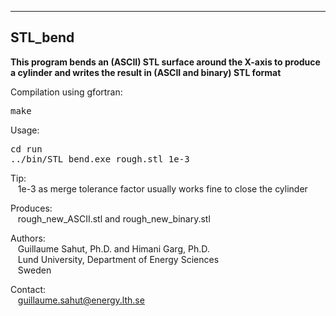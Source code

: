---------------------------------------------------------------------------------
STL_bend
---------------------------------------------------------------------------------

<b>This program bends an (ASCII) STL surface around the X-axis to produce a cylinder and writes the result in (ASCII and binary) STL format</b>

Compilation using gfortran:<br />
<pre>make</pre>

Usage:<br />
<pre>cd run
../bin/STL_bend.exe rough.stl 1e-3</pre>
   
Tip:<br />
&nbsp;&nbsp;&nbsp;1e-3 as merge tolerance factor usually works fine to close the cylinder 

Produces:<br />
&nbsp;&nbsp;&nbsp;rough_new_ASCII.stl and rough_new_binary.stl

Authors:<br />
&nbsp;&nbsp;&nbsp;Guillaume Sahut, Ph.D. and Himani Garg, Ph.D.<br />
&nbsp;&nbsp;&nbsp;Lund University, Department of Energy Sciences<br />
&nbsp;&nbsp;&nbsp;Sweden

Contact:<br />
&nbsp;&nbsp;&nbsp;guillaume.sahut@energy.lth.se
